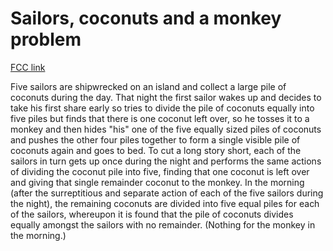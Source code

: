 # Sailors, coconuts and a monkey problem

[FCC link](https://www.freecodecamp.org/learn/coding-interview-prep/rosetta-code/sailors-coconuts-and-a-monkey-problem)

Five sailors are shipwrecked on an island and collect a large pile of coconuts
during the day. That night the first sailor wakes up and decides to take his
first share early so tries to divide the pile of coconuts equally into five
piles but finds that there is one coconut left over, so he tosses it to a monkey
and then hides "his" one of the five equally sized piles of coconuts and pushes
the other four piles together to form a single visible pile of coconuts again
and goes to bed. To cut a long story short, each of the sailors in turn gets up
once during the night and performs the same actions of dividing the coconut pile
into five, finding that one coconut is left over and giving that single
remainder coconut to the monkey. In the morning (after the surreptitious and
separate action of each of the five sailors during the night), the remaining
coconuts are divided into five equal piles for each of the sailors, whereupon it
is found that the pile of coconuts divides equally amongst the sailors with no
remainder. (Nothing for the monkey in the morning.)
